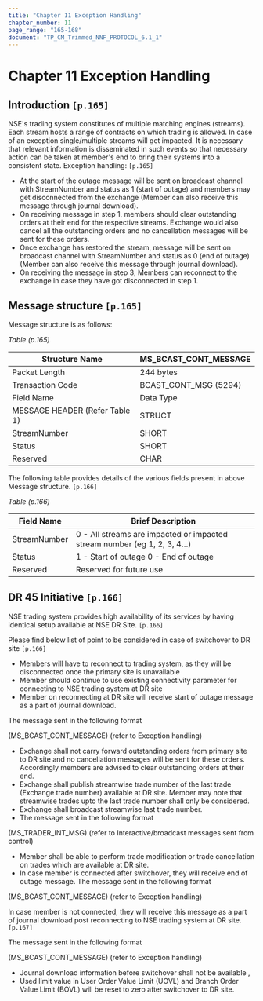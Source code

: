 ```yaml
---
title: "Chapter 11 Exception Handling"
chapter_number: 11
page_range: "165-168"
document: "TP_CM_Trimmed_NNF_PROTOCOL_6.1_1"
---
```


# Chapter 11 Exception Handling


## Introduction `[p.165]`

NSE's trading system constitutes of multiple matching engines (streams). Each stream hosts a range of contracts on which trading is allowed. In case of an exception single/multiple streams will get impacted. It is necessary that relevant information is disseminated in such events so that necessary action can be taken at member's end to bring their systems into a consistent state. Exception handling: `[p.165]`

- At the start of the outage message will be sent on broadcast channel with StreamNumber and status as 1 (start of outage) and members may get disconnected from the exchange (Member can also receive this message through journal download).
- On receiving message in step 1, members should clear outstanding orders at their end for the respective streams. Exchange would also cancel all the outstanding orders and no cancellation messages will be sent for these orders.
- Once exchange has restored the stream, message will be sent on broadcast channel with StreamNumber and status as 0 (end of outage) (Member can also receive this message through journal download).
- On receiving the message in step 3, Members can reconnect to the exchange in case they have got disconnected in step 1.

## Message structure `[p.165]`

Message structure is as follows:

*Table (p.165)*

| Structure Name | MS_BCAST_CONT_MESSAGE |
| --- | --- |
| Packet Length | 244 bytes |
| Transaction Code | BCAST_CONT_MSG (5294) |
| Field Name | Data Type |
| MESSAGE HEADER (Refer Table 1) | STRUCT |
| StreamNumber | SHORT |
| Status | SHORT |
| Reserved | CHAR |

The following table provides details of the various fields present in above Message structure. `[p.166]`

*Table (p.166)*

| Field Name | Brief Description |
| --- | --- |
| StreamNumber | 0 - All streams are impacted or impacted stream number (eg 1, 2, 3, 4…) |
| Status | 1 - Start of outage 0 - End of outage |
| Reserved | Reserved for future use |

## DR 45 Initiative `[p.166]`

NSE trading system provides high availability of its services by having identical setup available at NSE DR Site. `[p.166]`

Please find below list of point to be considered in case of switchover to DR site `[p.166]`

- Members will have to reconnect to trading system, as they will be disconnected once the primary site is unavailable
- Member should continue to use existing connectivity parameter for connecting to NSE trading system at DR site
- Member on reconnecting at DR site will receive start of outage message as a part of journal download.

The message sent in the following format

(MS_BCAST_CONT_MESSAGE) (refer to Exception handling)

- Exchange shall not carry forward outstanding orders from primary site to DR site and no cancellation messages will be sent for these orders. Accordingly members are advised to clear outstanding orders at their end.
- Exchange  shall  publish  streamwise  trade  number  of  the  last  trade  (Exchange  trade number) available at DR site. Member may note that streamwise trades upto the last trade number shall only be considered.
- Exchange shall broadcast streamwise last trade number.
- The message sent in the following format

(MS_TRADER_INT_MSG) (refer to Interactive/broadcast messages sent from control)

- Member shall be able to perform trade modification or trade cancellation on trades which are available at DR site.
- In case member is connected after switchover, they will receive end of outage message. The message sent in the following format

(MS_BCAST_CONT_MESSAGE) (refer to Exception handling)

In case member is not connected, they will receive this message as a part of journal download post reconnecting to NSE trading system at DR site. `[p.167]`

The message sent in the following format

(MS_BCAST_CONT_MESSAGE) (refer to Exception handling)

- Journal download information before switchover shall not be available ,
- Used limit value in User Order Value Limit (UOVL) and Branch Order Value Limit (BOVL) will be reset to zero after switchover to DR site.